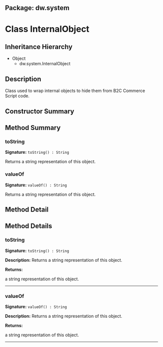 ## Package: dw.system

# Class InternalObject

## Inheritance Hierarchy

- Object
  - dw.system.InternalObject

## Description

Class used to wrap internal objects to hide them from B2C Commerce Script code.

## Constructor Summary

## Method Summary

### toString

**Signature:** `toString() : String`

Returns a string representation of this object.

### valueOf

**Signature:** `valueOf() : String`

Returns a string representation of this object.

## Method Detail

## Method Details

### toString

**Signature:** `toString() : String`

**Description:** Returns a string representation of this object.

**Returns:**

a string representation of this object.

---

### valueOf

**Signature:** `valueOf() : String`

**Description:** Returns a string representation of this object.

**Returns:**

a string representation of this object.

---